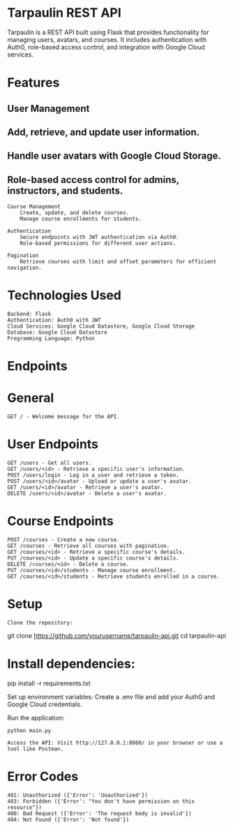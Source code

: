 # Tarpaulin REST API

Tarpaulin is a REST API built using Flask that provides functionality for managing users, avatars, and courses. It includes authentication with Auth0, role-based access control, and integration with Google Cloud services.

# Features
## User Management
## Add, retrieve, and update user information.
## Handle user avatars with Google Cloud Storage.
## Role-based access control for admins, instructors, and students.

    Course Management
        Create, update, and delete courses.
        Manage course enrollments for students.

    Authentication
        Secure endpoints with JWT authentication via Auth0.
        Role-based permissions for different user actions.

    Pagination
        Retrieve courses with limit and offset parameters for efficient navigation.

# Technologies Used

    Backend: Flask
    Authentication: Auth0 with JWT
    Cloud Services: Google Cloud Datastore, Google Cloud Storage
    Database: Google Cloud Datastore
    Programming Language: Python

# Endpoints
# General

    GET / - Welcome message for the API.

# User Endpoints

    GET /users - Get all users.
    GET /users/<id> - Retrieve a specific user's information.
    POST /users/login - Log in a user and retrieve a token.
    POST /users/<id>/avatar - Upload or update a user's avatar.
    GET /users/<id>/avatar - Retrieve a user's avatar.
    DELETE /users/<id>/avatar - Delete a user's avatar.

# Course Endpoints

    POST /courses - Create a new course.
    GET /courses - Retrieve all courses with pagination.
    GET /courses/<id> - Retrieve a specific course's details.
    PUT /courses/<id> - Update a specific course's details.
    DELETE /courses/<id> - Delete a course.
    PUT /courses/<id>/students - Manage course enrollment.
    GET /courses/<id>/students - Retrieve students enrolled in a course.

# Setup

    Clone the repository:

git clone https://github.com/yourusername/tarpaulin-api.git
cd tarpaulin-api

# Install dependencies:

pip install -r requirements.txt

Set up environment variables: Create a .env file and add your Auth0 and Google Cloud credentials.

Run the application:

    python main.py

    Access the API: Visit http://127.0.0.1:8080/ in your browser or use a tool like Postman.

# Error Codes

    401: Unauthorized ({'Error': 'Unauthorized'})
    403: Forbidden ({'Error': "You don't have permission on this resource"})
    400: Bad Request ({'Error': 'The request body is invalid'})
    404: Not Found ({'Error': 'Not found'})
